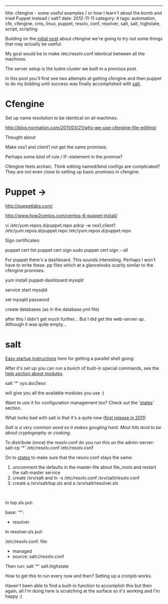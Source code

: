---
title: cfengine - some useful examples / or how I learn't about the bomb and tried Puppet instead / salt?
date: 2012-11-11
category: it
tags: automation, cfe, cfengine, cms, linux, puppet, resolv, conf, resolver, salt, salt, highstate, script, scripting

Building on the [initial post](http://www.guldmyr.com/blog/cfengine-whats-that-all-about/ "cfengine – what’s that about?") about cfengine we're going to try out some things that may actually be useful.

My goal would be to make /etc/resolv.conf identical between all the machines.

The server setup is the lustre cluster we built in a previous post.

In this post you'll first see two attempts at getting cfengine and then puppet to do my bidding until success was finally accomplished with [salt](http://www.guldmyr.com/blog/cfengine-some-useful-examples-or-how-i-learnt-about-the-bomb-and-tried-puppet-instead-salt/#salt).

# Cfengine

Set up name resolution to be identical on all machines.

http://blog.normation.com/2011/03/21/why-we-use-cfengine-file-editing/

Thought about

Make oss1 and client1 not get the same promises.

Perhaps some kind of rule / IF-statement in the promise?

Cfengine feels archaic. Think editing named/bind configs are complicated? They are not even close to setting up basic promises in cfengine.

# Puppet ->

http://puppetlabs.com/

http://www.how2centos.com/centos-6-puppet-install/

vi /etc/yum.repos.d/puppet.repo
pdcp -w oss1,client1 /etc/yum.repos.d/puppet.repo /etc/yum.repos.d/puppet.repo

Sign certificates:

puppet cert list
puppet cert sign 
sudo puppet cert sign --all

For puppet there's a dashboard. This sounds interesting. Perhaps I won't have to write these .pp files which at a glancelooks scarily similar to the cfengine promises.

yum install puppet-dashboard mysqld

service start mysqld

set mysqld password

create databases (as in the database.yml file)

after this I didn't get much further... But I did get the web-server up. Although it was quite empty...

# salt

[Easy startup instructions](http://docs.saltstack.org/en/latest/topics/installation/fedora.html "http://docs.saltstack.org/en/latest/topics/installation/fedora.html") here for getting a parallel shell going:

After it's set up you can run a bunch of built-in special commands, see the [help section about modules](http://docs.saltstack.com/en/latest/#salt-in-depth "http://docs.saltstack.com/en/latest/#salt-in-depth").

salt '\*' sys.doc|less

will give you all the available modules you use :)

Want to use it for configuration management too? Check out the '[states](http://docs.saltstack.org/en/latest/topics/tutorials/starting_states.html "http://docs.saltstack.org/en/latest/topics/tutorials/starting_states.html")' section.

What looks bad with salt is that it's a quite new ([first release in 2011](http://en.wikipedia.org/wiki/Comparison_of_open_source_configuration_management_software#cite_note-43 "http://en.wikipedia.org/wiki/Comparison_of_open_source_configuration_management_software#cite_note-43"))

_Salt is a very common word so it makes googling hard. Most hits tend to be about cryptography or cooking._

To distribute (once) the resolv.conf do you run this on the admin-server: salt-cp '\*' /etc/resolv.conf /etc/resolv.conf

On to [states](http://docs.saltstack.org/en/latest/topics/tutorials/states_pt1.html "http://docs.saltstack.org/en/latest/topics/tutorials/states_pt1.html") to make sure that the resolv.conf stays the same:

1. uncomment the defaults in the master-file about file\_roots and restart the salt-master service
2. create /srv/salt and ln -s /etc/resolv.conf /srv/salt/resolv.conf
3. create a /srv/salt/top.sls and a /srv/salt/resolver.sls

 

In top.sls put:

base:
 '\*':
   - resolver

In resolver.sls put:

/etc/resolv.conf:
 file:
  - managed
  - source: salt://resolv.conf

Then run: salt '\*' salt.highstate

How to get this to run every now and then? Setting up a cronjob works.

Haven't been able to find a built-in function to accomplish this but then again, all I'm doing here is scratching at the surface so it's working and I'm happy :)
